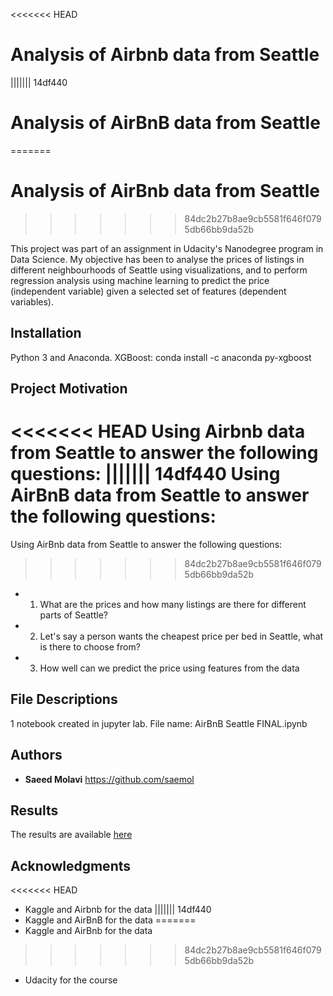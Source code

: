 <<<<<<< HEAD
# Analysis of Airbnb data from Seattle
||||||| 14df440
# Analysis of AirBnB data from Seattle
=======
# Analysis of AirBnb data from Seattle
>>>>>>> 84dc2b27b8ae9cb5581f646f0795db66bb9da52b

This project was part of an assignment in Udacity's Nanodegree program in Data Science. My objective has been to
analyse the prices of listings in different neighbourhoods of Seattle using visualizations, and to perform 
regression analysis using machine learning to predict the price (independent variable) given a selected set of 
features (dependent variables).


## Installation

Python 3 and Anaconda.
XGBoost: conda install -c anaconda py-xgboost

## Project Motivation

<<<<<<< HEAD
Using Airbnb data from Seattle to answer the following questions:
||||||| 14df440
Using AirBnB data from Seattle to answer the following questions:
=======
Using AirBnb data from Seattle to answer the following questions:
>>>>>>> 84dc2b27b8ae9cb5581f646f0795db66bb9da52b

* 1. What are the prices and how many listings are there for different parts of Seattle?

* 2. Let's say a person wants the cheapest price per bed in Seattle, what is there to choose from? 

* 3. How well can we predict the price using features from the data


## File Descriptions

1 notebook created in jupyter lab. File name: AirBnB Seattle FINAL.ipynb

## Authors

* **Saeed Molavi** https://github.com/saemol



## Results

The results are available [here](https://github.com/saemol/airbnb-seattle/blob/master/AirBnB%20Seattle%20FINAL.ipynb)

## Acknowledgments

<<<<<<< HEAD
* Kaggle and Airbnb for the data
||||||| 14df440
* Kaggle and AirBnB for the data
=======
* Kaggle and AirBnb for the data
>>>>>>> 84dc2b27b8ae9cb5581f646f0795db66bb9da52b
* Udacity for the course


